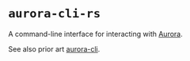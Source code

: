 # `aurora-cli-rs`

A command-line interface for interacting with [Aurora](https://aurora.dev/).

See also prior art [aurora-cli](https://github.com/aurora-is-near/aurora-cli).
